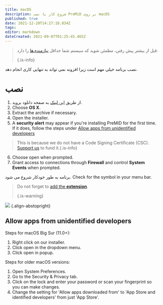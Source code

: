```yaml
---
title: macOS
description: شروع کار با نصب PreMiD بر روی macOS
published: true
date: 2021-12-20T14:27:18.034Z
tags:
editor: markdown
dateCreated: 2021-09-07T01:25:45.465Z
---
```


> قبل از بیشتر پیش رفتن، مطمئن شوید که سیستم شما حداقل [نیازمندی‌ها](/install/requirements) را دارد. 
> 
> {.is-info}

نصب برنامه خیلی مهم است زیرا افزونه نمی تواند به تنهایی کاری انجام دهد.

# نصب
1. از طریق [این لینک](https://premid.app/downloads) به صفحه دانلود بروید.
2. Choose **OS X**.
3. Extract the archive if necessary.
4. Open the installer.
5. A **security alert** may appear if you're installing PreMiD for the first time. If it does, follow the steps under [Allow apps from unidentified developers](https://docs.premid.app/install/macos#allow-apps-from-unidentified-developers)
> This is because we do not have a Code Signing Certificate (CSC). [Support us](https://www.patreon.com/Timeraa) to fund it.{.is-info}
6. Choose open when prompted.
7. Grant access to connections through **Firewall** and control **System Events** when prompted.

برنامه به طور خودکار شروع می شود. Check for the symbol in your menu bar.

> Do not forget to [add the **extension**](/install). 
> 
> {.is-warning}

![](https://img.icons8.com/color/2x/mac-logo.png) {.align-abstopright}

## Allow apps from unidentified developers
Steps for macOS Big Sur (11.0+):
1. Right click on our installer.
2. Click open in the dropdown menu.
3. Click open in popup.

Steps for older macOS versions:
1. Open System Preferences.
2. Go to the Security & Privacy tab.
3. Click on the lock and enter your password or scan your fingerprint so you can make changes.
4. Change the setting for 'Allow apps downloaded from' to 'App Store and identified developers' from just 'App Store'.
